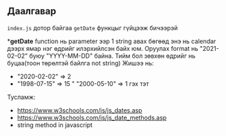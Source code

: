 
## Даалгавар

`index.js` дотор байгаа `getDate` функцыг гүйцээж бичээрэй

***getDate** function нь parameter ээр 1 string авах бөгөөд энэ нь calendar дээрх ямар нэг өдрийг илэрхийлсэн байх юм. Оруулах format нь "2021-02-02" буюу "YYYY-MM-DD" байна. Тийм бол зөвхөн өдрийг нь буцаа(тоон төрөлтэй байлга not string)
Жишээ нь:
* "2020-02-02" => 2
* "1998-07-15" => 15
" "2000-05-10" => 1 гэх тэт

Тусламж:
* https://www.w3schools.com/js/js_dates.asp
* https://www.w3schools.com/js/js_date_methods.asp
* string method in javascript